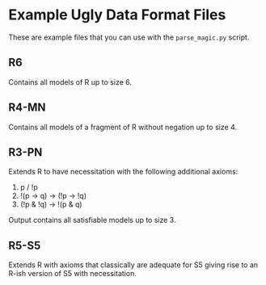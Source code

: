 # Example Ugly Data Format Files

These are example files that you can use with the `parse_magic.py` script.

## R6

Contains all models of R up to size 6.

## R4-MN

Contains all models of a fragment of R without negation up to size 4.

## R3-PN

Extends R to have necessitation with the following additional axioms:

1) p / !p
2) !(p -> q) -> (!p -> !q)
3) (!p & !q) -> !(p & q)

Output contains all satisfiable models up to size 3.

## R5-S5

Extends R with axioms that classically are adequate for S5 giving rise to an R-ish version of S5 with necessitation.

